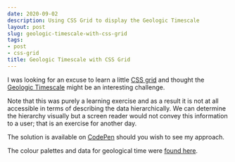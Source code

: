 ```yaml
---
date: 2020-09-02
description: Using CSS Grid to display the Geologic Timescale
layout: post
slug: geologic-timescale-with-css-grid
tags:
- post
- css-grid
title: Geologic Timescale with CSS Grid
---
```


I was looking for an excuse to learn a little [CSS grid](https://developer.mozilla.org/en-US/docs/Learn/CSS/CSS_layout/Grids) and thought the [Geologic Timescale](https://en.wikipedia.org/wiki/Geologic_time_scale) might be an interesting challenge.

Note that this was purely a learning exercise and as a result it is not at all accessible in terms of describing the data hierarchically. We can determine the hierarchy visually but a screen reader would not convey this information to a user; that is an exercise for another day.

The solution is available on [CodePen](https://codepen.io/ScottWhittaker/pen/GRZvPYN) should you wish to see my approach.

<p class="info">The colour palettes and data for geological time were <a href="https://bitbucket.org/chhei/gmt-cpts/src/master/">found here</a>.</p>

<script>
    import GeologicTimescale from '$lib/geologic-timescale/GeologicTimescale.svelte';
</script>

<GeologicTimescale/>
